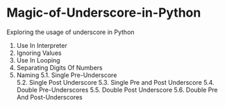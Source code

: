 # Magic-of-Underscore-in-Python
Exploring the usage of underscore in Python

1. Use In Interpreter
2. Ignoring Values
3. Use In Looping
4. Separating Digits Of Numbers
5. Naming
   5.1. Single Pre-Underscore <br>
   5.2. Single Post Underscore
   5.3. Single Pre and Post Underscore
   5.4. Double Pre-Underscores
   5.5. Double Post Underscore
   5.6. Double Pre And Post-Underscores
